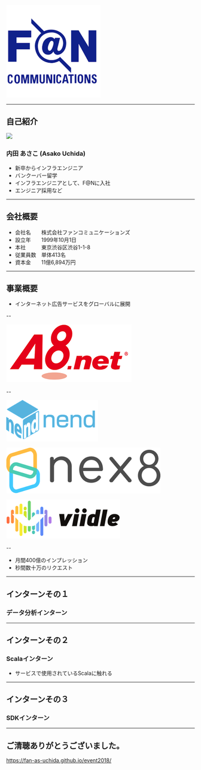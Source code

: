 
<img src="./images/FAN.png" width="50%">

---

## 自己紹介

![](./images/image.jpg)

### 内田 あさこ (Asako Uchida)

- 新卒からインフラエンジニア
- バンクーバー留学
- インフラエンジニアとして、F@Nに入社
- エンジニア採用など

---

## 会社概要

- 会社名　　株式会社ファンコミュニケーションズ
- 設立年　　1999年10月1日
- 本社　　　東京渋谷区渋谷1-1-8
- 従業員数　単体413名
- 資本金　　11億6,894万円

---

## 事業概要

- インターネット広告サービスをグローバルに展開

--

![A8](./images/A8.png)

--

![nend](./images/nend.png)

![nex8](./images/nex8.png)

![viidle](./images/viidle.png)

--

- <!-- .element: class="fragment" --> 月間400億のインプレッション
- <!-- .element: class="fragment" --> 秒間数十万のリクエスト

---

## インターンその１
### データ分析インターン

---

## インターンその２
### Scalaインターン
- サービスで使用されているScalaに触れる

---

## インターンその３
### SDKインターン

---

## ご清聴ありがとうございました。

https://fan-as-uchida.github.io/event2018/
